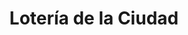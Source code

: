 ---
title: "Lotería de la Ciudad"
url: /ciudad-autonoma-de-buenos-aires/loteria-de-la-ciudad-hidalgo/
shop: lotería
---